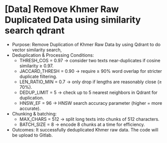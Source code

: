 # [Data] Remove Khmer Raw Duplicated Data using similarity search qdrant

* Purpose: Remove Duplication of Khmer Raw Data by using Qdrant to do vector similarity search,
* Deduplication & Processing Conditions: 
    * THRESH_COS = 0.97 → consider two texts near-duplicates if cosine similarity ≥ 0.97.
    * JACCARD_THRESH = 0.90 → require ≥ 90% word overlap for stricter duplicate filtering.
    * LEN_RATIO_MIN = 0.7 → only drop if lengths are reasonably close (≥ 70%).
    * DEDUP_LIMIT = 5 → check up to 5 nearest neighbors in Qdrant for duplication.
    * HNSW_EF = 96 → HNSW search accuracy parameter (higher = more accurate).
* Chunking & batching: 
    * MAX_CHARS = 512 → split long texts into chunks of 512 characters.
    * BATCH_SIZE = 8 → encode 8 chunks at a time for efficiency.
* Outcomes: It successfully deduplicated Khmer raw data. The code will be upload to Gitlab. 
